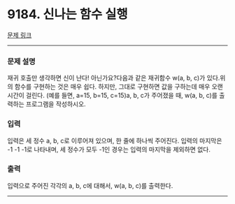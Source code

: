 # 9184. 신나는 함수 실행 

[문제 링크](https://www.acmicpc.net/problem/9184) 

---
### 문제 설명

 재귀 호출만 생각하면 신이 난다! 아닌가요?다음과 같은 재귀함수 w(a, b, c)가 있다.위의 함수를 구현하는 것은 매우 쉽다. 하지만, 그대로 구현하면 값을 구하는데 매우 오랜 시간이 걸린다. (예를 들면, a=15, b=15, c=15)a, b, c가 주어졌을 때, w(a, b, c)를 출력하는 프로그램을 작성하시오.

### 입력 

 입력은 세 정수 a, b, c로 이루어져 있으며, 한 줄에 하나씩 주어진다. 입력의 마지막은 -1 -1 -1로 나타내며, 세 정수가 모두 -1인 경우는 입력의 마지막을 제외하면 없다.

### 출력 

 입력으로 주어진 각각의 a, b, c에 대해서, w(a, b, c)를 출력한다.

---

